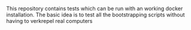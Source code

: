 This repository contains tests which can be run with an working docker installation.
The basic idea is to test all the bootstrapping scripts without having to
verkrepel real computers
